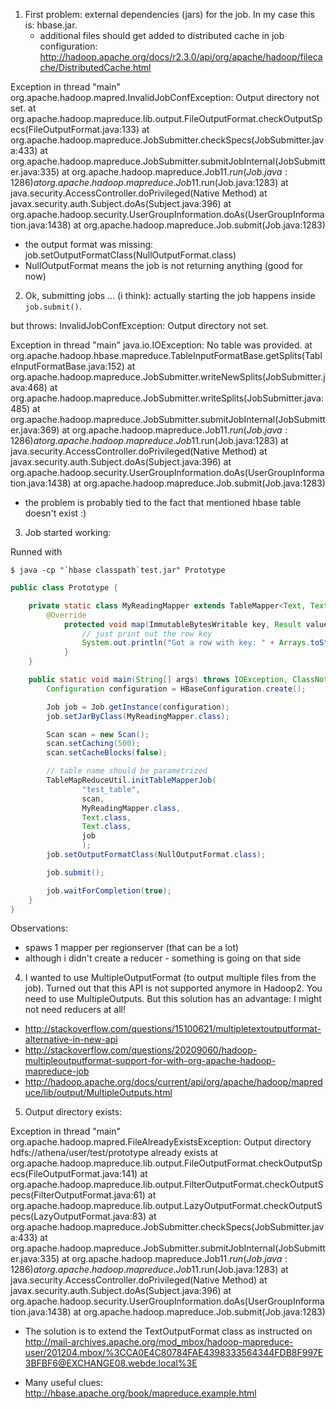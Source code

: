 1. First problem: external dependencies (jars) for the job. In my case this is: hbase.jar.
   * additional files should get added to distributed cache in job configuration: http://hadoop.apache.org/docs/r2.3.0/api/org/apache/hadoop/filecache/DistributedCache.html

Exception in thread "main" org.apache.hadoop.mapred.InvalidJobConfException: Output directory not set.
    at org.apache.hadoop.mapreduce.lib.output.FileOutputFormat.checkOutputSpecs(FileOutputFormat.java:133)
    at org.apache.hadoop.mapreduce.JobSubmitter.checkSpecs(JobSubmitter.java:433)
    at org.apache.hadoop.mapreduce.JobSubmitter.submitJobInternal(JobSubmitter.java:335)
    at org.apache.hadoop.mapreduce.Job$11.run(Job.java:1286)
    at org.apache.hadoop.mapreduce.Job$11.run(Job.java:1283)
    at java.security.AccessController.doPrivileged(Native Method)
    at javax.security.auth.Subject.doAs(Subject.java:396)
    at org.apache.hadoop.security.UserGroupInformation.doAs(UserGroupInformation.java:1438)
    at org.apache.hadoop.mapreduce.Job.submit(Job.java:1283)

   * the output format was missing: job.setOutputFormatClass(NullOutputFormat.class)
   * NullOutputFormat means the job is not returning anything (good for now)

2. Ok, submitting jobs ... (i think): actually starting the job happens inside `job.submit()`.

but throws: InvalidJobConfException: Output directory not set.

Exception in thread "main" java.io.IOException: No table was provided.
    at org.apache.hadoop.hbase.mapreduce.TableInputFormatBase.getSplits(TableInputFormatBase.java:152)
    at org.apache.hadoop.mapreduce.JobSubmitter.writeNewSplits(JobSubmitter.java:468)
    at org.apache.hadoop.mapreduce.JobSubmitter.writeSplits(JobSubmitter.java:485)
    at org.apache.hadoop.mapreduce.JobSubmitter.submitJobInternal(JobSubmitter.java:369)
    at org.apache.hadoop.mapreduce.Job$11.run(Job.java:1286)
    at org.apache.hadoop.mapreduce.Job$11.run(Job.java:1283)
    at java.security.AccessController.doPrivileged(Native Method)
    at javax.security.auth.Subject.doAs(Subject.java:396)
    at org.apache.hadoop.security.UserGroupInformation.doAs(UserGroupInformation.java:1438)
    at org.apache.hadoop.mapreduce.Job.submit(Job.java:1283)

   * the problem is probably tied to the fact that mentioned hbase table doesn't exist :)

3. Job started working: 

Runned with 
```
$ java -cp "`hbase classpath`test.jar" Prototype
```

```java
public class Prototype {

    private static class MyReadingMapper extends TableMapper<Text, Text> {
        @Override
            protected void map(ImmutableBytesWritable key, Result value, Context context) throws IOException, InterruptedException {
                // just print out the row key
                System.out.println("Got a row with key: " + Arrays.toString(key.get()));
            }
    }

    public static void main(String[] args) throws IOException, ClassNotFoundException, InterruptedException {
        Configuration configuration = HBaseConfiguration.create();

        Job job = Job.getInstance(configuration);
        job.setJarByClass(MyReadingMapper.class);

        Scan scan = new Scan();
        scan.setCaching(500);
        scan.setCacheBlocks(false);

        // table name should be parametrized
        TableMapReduceUtil.initTableMapperJob(
                "test_table",
                scan,
                MyReadingMapper.class,
                Text.class,
                Text.class,
                job
                );
        job.setOutputFormatClass(NullOutputFormat.class);

        job.submit();

        job.waitForCompletion(true);
    }
}
```

Observations: 
  * spaws 1 mapper per regionserver (that can be a lot)
  * although i didn't create a reducer - something is going on that side

4. I wanted to use MultipleOutputFormat (to output multiple files from the job). Turned out that this API is not supported anymore in Hadoop2. You need to use MultipleOutputs. But this solution has an advantage: I might not need reducers at all!
  * http://stackoverflow.com/questions/15100621/multipletextoutputformat-alternative-in-new-api
  * http://stackoverflow.com/questions/20209060/hadoop-multipleoutputformat-support-for-with-org-apache-hadoop-mapreduce-job
  * http://hadoop.apache.org/docs/current/api/org/apache/hadoop/mapreduce/lib/output/MultipleOutputs.html

5. Output directory exists:

Exception in thread "main" org.apache.hadoop.mapred.FileAlreadyExistsException: Output directory hdfs://athena/user/test/prototype already exists
    at org.apache.hadoop.mapreduce.lib.output.FileOutputFormat.checkOutputSpecs(FileOutputFormat.java:141)
    at org.apache.hadoop.mapreduce.lib.output.FilterOutputFormat.checkOutputSpecs(FilterOutputFormat.java:61)
    at org.apache.hadoop.mapreduce.lib.output.LazyOutputFormat.checkOutputSpecs(LazyOutputFormat.java:83)
    at org.apache.hadoop.mapreduce.JobSubmitter.checkSpecs(JobSubmitter.java:433)
    at org.apache.hadoop.mapreduce.JobSubmitter.submitJobInternal(JobSubmitter.java:335)
    at org.apache.hadoop.mapreduce.Job$11.run(Job.java:1286)
    at org.apache.hadoop.mapreduce.Job$11.run(Job.java:1283)
    at java.security.AccessController.doPrivileged(Native Method)
    at javax.security.auth.Subject.doAs(Subject.java:396)
    at org.apache.hadoop.security.UserGroupInformation.doAs(UserGroupInformation.java:1438)
at org.apache.hadoop.mapreduce.Job.submit(Job.java:1283)

  * The solution is to extend the TextOutputFormat class as instructed on http://mail-archives.apache.org/mod_mbox/hadoop-mapreduce-user/201204.mbox/%3CCA0E4C80784FAE4398333564344FDB8F997E3BFBF6@EXCHANGE08.webde.local%3E

  * Many useful clues: http://hbase.apache.org/book/mapreduce.example.html
